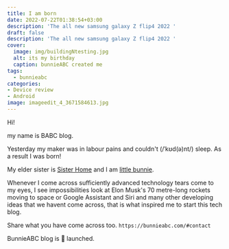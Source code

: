 ```yaml
---
title: I am born
date: 2022-07-22T01:38:54+03:00
description: 'The all new samsung galaxy Z flip4 2022 '
draft: false
description: 'The all new samsung galaxy Z flip4 2022 '
cover:
  image: img/buildingNtesting.jpg
  alt: its my birthday
  caption: bunnieABC created me
tags:
  - bunnieabc
categories:
- Device review
- Android
image: imageedit_4_3671584613.jpg
---
```

Hi! 

my name is BABC blog.

Yesterday my maker was in labour pains and couldn't 
(/ˈkʊd(ə)nt/) sleep. As a result I was born!

My elder sister is [Sister Home](https://bunnieabc.com) and I am [little bunnie](https://blog.bunnieabc.com).

Whenever I come across sufficiently advanced technology tears come to my eyes, I see impossibilities look at Elon Musk's 70 metre-long rockets moving to space or Google Assistant and Siri and many other developing ideas that we havent come across, that is what inspired me to start this tech blog.  

Share what you have come across too. `https://bunnieabc.com/#contact`

BunnieABC blog is 🚀 launched.